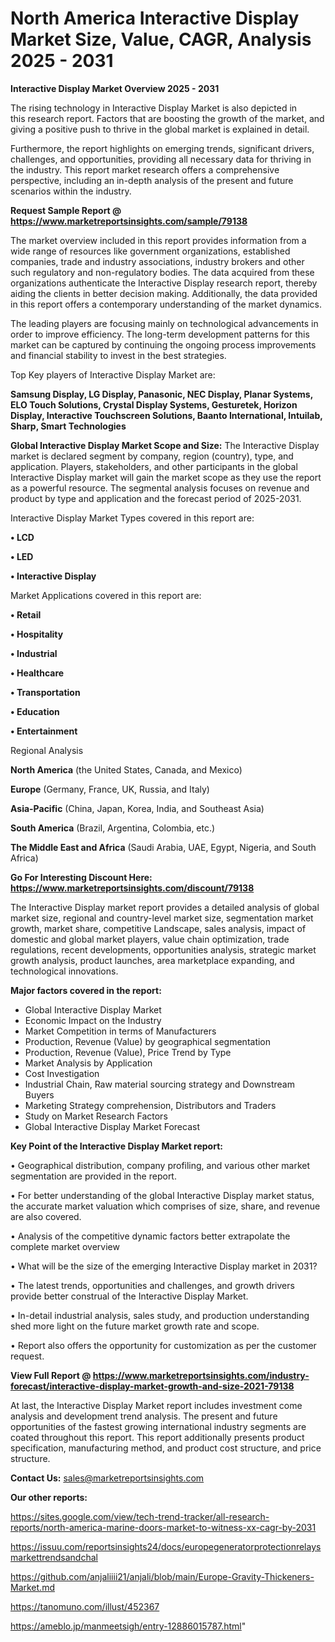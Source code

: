 # North America Interactive Display Market Size, Value, CAGR, Analysis 2025 - 2031

<Strong> Interactive Display Market Overview 2025 - 2031</strong>

The rising technology in Interactive Display Market is also depicted in this research report. Factors that are boosting the growth of the market, and giving a positive push to thrive in the global market is explained in detail.

Furthermore, the report highlights on emerging trends, significant drivers, challenges, and opportunities, providing all necessary data for thriving in the industry. This report market research offers a comprehensive perspective, including an in-depth analysis of the present and future scenarios within the industry.

<strong>Request Sample Report @ <a href=https://www.marketreportsinsights.com/sample/79138>https://www.marketreportsinsights.com/sample/79138</a></strong>

The market overview included in this report provides information from a wide range of resources like government organizations, established companies, trade and industry associations, industry brokers and other such regulatory and non-regulatory bodies. The data acquired from these organizations authenticate the Interactive Display research report, thereby aiding the clients in better decision making. Additionally, the data provided in this report offers a contemporary understanding of the market dynamics.

The leading players are focusing mainly on technological advancements in order to improve efficiency. The long-term development patterns for this market can be captured by continuing the ongoing process improvements and financial stability to invest in the best strategies.

Top Key players of Interactive Display Market are:

<strong>Samsung Display, LG Display, Panasonic, NEC Display, Planar Systems, ELO Touch Solutions, Crystal Display Systems, Gesturetek, Horizon Display, Interactive Touchscreen Solutions, Baanto International, Intuilab, Sharp, Smart Technologies</strong>

<strong><b>Global Interactive Display Market Scope and Size:</b></strong>
The Interactive Display market is declared segment by company, region (country), type, and application. Players, stakeholders, and other participants in the global Interactive Display market will gain the market scope as they use the report as a powerful resource. The segmental analysis focuses on revenue and product by type and application and the forecast period of 2025-2031.

Interactive Display Market Types covered in this report are:

<strong>• LCD

• LED

• Interactive Display</strong>

Market Applications covered in this report are:

<strong>• Retail

• Hospitality

• Industrial

• Healthcare

• Transportation

• Education

• Entertainment</strong> 

Regional Analysis

<strong>North America</strong> (the United States, Canada, and Mexico)

<strong>Europe</strong> (Germany, France, UK, Russia, and Italy)

<strong>Asia-Pacific</strong> (China, Japan, Korea, India, and Southeast Asia)

<strong>South America</strong> (Brazil, Argentina, Colombia, etc.)

<strong>The Middle East and Africa</strong> (Saudi Arabia, UAE, Egypt, Nigeria, and South Africa)

<strong>Go For Interesting Discount Here: <a href=https://www.marketreportsinsights.com/discount/79138>https://www.marketreportsinsights.com/discount/79138</a></strong>

The Interactive Display market report provides a detailed analysis of global market size, regional and country-level market size, segmentation market growth, market share, competitive Landscape, sales analysis, impact of domestic and global market players, value chain optimization, trade regulations, recent developments, opportunities analysis, strategic market growth analysis, product launches, area marketplace expanding, and technological innovations.

<strong><b>Major factors covered in the report:</b></strong>
<ul>
  <li>Global Interactive Display Market </li>
  <li>Economic Impact on the Industry</li>
  <li>Market Competition in terms of Manufacturers</li>
  <li>Production, Revenue (Value) by geographical segmentation</li>
  <li>Production, Revenue (Value), Price Trend by Type</li>
  <li>Market Analysis by Application</li>
  <li>Cost Investigation</li>
  <li>Industrial Chain, Raw material sourcing strategy and Downstream Buyers</li>
  <li>Marketing Strategy comprehension, Distributors and Traders</li>
  <li>Study on Market Research Factors</li>
  <li>Global Interactive Display Market Forecast</li>
</ul>

<strong><b>Key Point of the Interactive Display Market report:</b></strong>

• Geographical distribution, company profiling, and various other market segmentation are provided in the report.

• For better understanding of the global Interactive Display market status, the accurate market valuation which comprises of size, share, and revenue are also covered.

• Analysis of the competitive dynamic factors better extrapolate the complete market overview

• What will be the size of the emerging Interactive Display market in 2031?

• The latest trends, opportunities and challenges, and growth drivers provide better construal of the Interactive Display Market.

• In-detail industrial analysis, sales study, and production understanding shed more light on the future market growth rate and scope.

• Report also offers the opportunity for customization as per the customer request.

<strong><b>View Full Report @ <a href=https://www.marketreportsinsights.com/industry-forecast/interactive-display-market-growth-and-size-2021-79138>https://www.marketreportsinsights.com/industry-forecast/interactive-display-market-growth-and-size-2021-79138</a></b></strong>


At last, the Interactive Display Market report includes investment come analysis and development trend analysis. The present and future opportunities of the fastest growing international industry segments are coated throughout this report. This report additionally presents product specification, manufacturing method, and product cost structure, and price structure.

<strong>Contact Us:</strong>
sales@marketreportsinsights.com

<strong>Our other reports:</strong>

<a href=https://sites.google.com/view/tech-trend-tracker/all-research-reports/north-america-marine-doors-market-to-witness-xx-cagr-by-2031>https://sites.google.com/view/tech-trend-tracker/all-research-reports/north-america-marine-doors-market-to-witness-xx-cagr-by-2031</a>

<a href=https://issuu.com/reportsinsights24/docs/europegeneratorprotectionrelaysmarkettrendsandchal>https://issuu.com/reportsinsights24/docs/europegeneratorprotectionrelaysmarkettrendsandchal</a>

<a href=https://github.com/anjaliiii21/anjali/blob/main/Europe-Gravity-Thickeners-Market.md>https://github.com/anjaliiii21/anjali/blob/main/Europe-Gravity-Thickeners-Market.md</a>

<a href=https://tanomuno.com/illust/452367>https://tanomuno.com/illust/452367</a>

<a href=https://ameblo.jp/manmeetsigh/entry-12886015787.html>https://ameblo.jp/manmeetsigh/entry-12886015787.html</a>"
